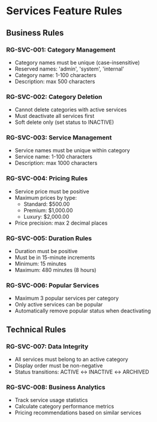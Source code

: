 # Services Feature Rules

## Business Rules

### RG-SVC-001: Category Management
- Category names must be unique (case-insensitive)
- Reserved names: 'admin', 'system', 'internal'
- Category name: 1-100 characters
- Description: max 500 characters

### RG-SVC-002: Category Deletion
- Cannot delete categories with active services
- Must deactivate all services first
- Soft delete only (set status to INACTIVE)

### RG-SVC-003: Service Management
- Service names must be unique within category
- Service name: 1-100 characters
- Description: max 1000 characters

### RG-SVC-004: Pricing Rules
- Service price must be positive
- Maximum prices by type:
  - Standard: $500.00
  - Premium: $1,000.00
  - Luxury: $2,000.00
- Price precision: max 2 decimal places

### RG-SVC-005: Duration Rules
- Duration must be positive
- Must be in 15-minute increments
- Minimum: 15 minutes
- Maximum: 480 minutes (8 hours)

### RG-SVC-006: Popular Services
- Maximum 3 popular services per category
- Only active services can be popular
- Automatically remove popular status when deactivating

## Technical Rules

### RG-SVC-007: Data Integrity
- All services must belong to an active category
- Display order must be non-negative
- Status transitions: ACTIVE ↔ INACTIVE ↔ ARCHIVED

### RG-SVC-008: Business Analytics
- Track service usage statistics
- Calculate category performance metrics
- Pricing recommendations based on similar services